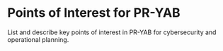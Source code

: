 # Points of Interest for PR-YAB

List and describe key points of interest in PR-YAB for cybersecurity and operational planning.
